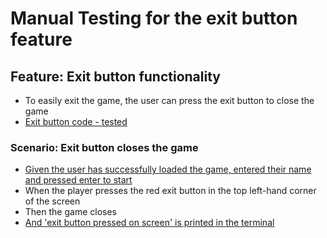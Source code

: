 # Manual Testing for the exit button feature

## Feature: Exit button functionality
- To easily exit the game, the user can press the exit button to close the game
- [Exit button code - tested](exit_screenshots/code_exit.png)

### Scenario: Exit button closes the game
- [Given the user has successfully loaded the game, entered their name and pressed enter to start](exit_screenshots/exit.png)
- When the player presses the red exit button in the top left-hand corner of the screen
- Then the game closes 
- [And 'exit button pressed on screen' is printed in the terminal](exit_screenshots/pressed_button.png)
